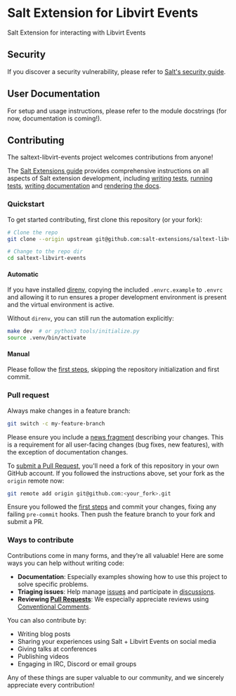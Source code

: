 # Salt Extension for Libvirt Events

Salt Extension for interacting with Libvirt Events

## Security

If you discover a security vulnerability, please refer
to [Salt's security guide][security].

## User Documentation

For setup and usage instructions, please refer to the
module docstrings (for now, documentation is coming!).

## Contributing

The saltext-libvirt-events project welcomes contributions from anyone!

The [Salt Extensions guide][salt-extensions-guide] provides comprehensive instructions on all aspects
of Salt extension development, including [writing tests][writing-tests], [running tests][running-tests],
[writing documentation][writing-docs] and [rendering the docs][rendering-docs].

### Quickstart

To get started contributing, first clone this repository (or your fork):

```bash
# Clone the repo
git clone --origin upstream git@github.com:salt-extensions/saltext-libvirt-events.git

# Change to the repo dir
cd saltext-libvirt-events
```

#### Automatic
If you have installed [direnv][direnv], copying the included `.envrc.example` to `.envrc` and
allowing it to run ensures a proper development environment is present and the virtual environment is active.

Without `direnv`, you can still run the automation explicitly:

```bash
make dev  # or python3 tools/initialize.py
source .venv/bin/activate
```

#### Manual
Please follow the [first steps][first-steps], skipping the repository initialization and first commit.

### Pull request

Always make changes in a feature branch:

```bash
git switch -c my-feature-branch
```

Please ensure you include a [news fragment](https://salt-extensions.github.io/salt-extension-copier/topics/documenting/changelog.html#procedure)
describing your changes. This is a requirement for all user-facing changes (bug fixes, new features),
with the exception of documentation changes.

To [submit a Pull Request][submitting-pr], you'll need a fork of this repository in
your own GitHub account. If you followed the instructions above,
set your fork as the `origin` remote now:

```bash
git remote add origin git@github.com:<your_fork>.git
```

Ensure you followed the [first steps][first-steps] and commit your changes, fixing any
failing `pre-commit` hooks. Then push the feature branch to your fork and submit a PR.

### Ways to contribute

Contributions come in many forms, and they’re all valuable! Here are some ways you can help
without writing code:

* **Documentation**: Especially examples showing how to use this project
  to solve specific problems.
* **Triaging issues**: Help manage [issues][issues] and participate in [discussions][discussions].
* **Reviewing [Pull Requests][PRs]**: We especially appreciate reviews using [Conventional Comments][comments].

You can also contribute by:

* Writing blog posts
* Sharing your experiences using Salt + Libvirt Events
  on social media
* Giving talks at conferences
* Publishing videos
* Engaging in IRC, Discord or email groups

Any of these things are super valuable to our community, and we sincerely
appreciate every contribution!

[security]: https://github.com/saltstack/salt/blob/master/SECURITY.md
[salt-extensions-guide]: https://salt-extensions.github.io/salt-extension-copier/
[writing-tests]: https://salt-extensions.github.io/salt-extension-copier/topics/testing/writing.html
[running-tests]: https://salt-extensions.github.io/salt-extension-copier/topics/testing/running.html
[writing-docs]: https://salt-extensions.github.io/salt-extension-copier/topics/documenting/writing.html
[rendering-docs]: https://salt-extensions.github.io/salt-extension-copier/topics/documenting/building.html
[first-steps]: https://salt-extensions.github.io/salt-extension-copier/topics/creation.html#initialize-the-python-virtual-environment
[submitting-pr]: https://docs.github.com/en/pull-requests/collaborating-with-pull-requests/proposing-changes-to-your-work-with-pull-requests/creating-a-pull-request-from-a-fork
[direnv]: https://direnv.net
[issues]: https://bugzilla.opensuse.org
[PRs]: https://github.com/salt-extensions/saltext-libvirt-events/pulls
[discussions]: https://github.com/salt-extensions/saltext-libvirt-events/discussions
[comments]: https://conventionalcomments.org/
